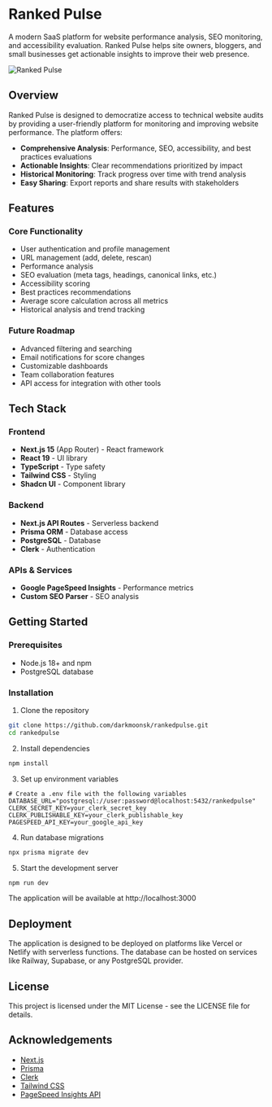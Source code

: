 # Ranked Pulse

A modern SaaS platform for website performance analysis, SEO monitoring, and accessibility evaluation. Ranked Pulse helps site owners, bloggers, and small businesses get actionable insights to improve their web presence.

![Ranked Pulse](https://github.com/user-attachments/assets/341ce8ee-30ef-4d65-8a96-191fa99ecbd8)

## Overview

Ranked Pulse is designed to democratize access to technical website audits by providing a user-friendly platform for monitoring and improving website performance. The platform offers:

- **Comprehensive Analysis**: Performance, SEO, accessibility, and best practices evaluations
- **Actionable Insights**: Clear recommendations prioritized by impact
- **Historical Monitoring**: Track progress over time with trend analysis
- **Easy Sharing**: Export reports and share results with stakeholders

## Features

### Core Functionality

- User authentication and profile management
- URL management (add, delete, rescan)
- Performance analysis
- SEO evaluation (meta tags, headings, canonical links, etc.)
- Accessibility scoring
- Best practices recommendations
- Average score calculation across all metrics
- Historical analysis and trend tracking

### Future Roadmap

- Advanced filtering and searching
- Email notifications for score changes
- Customizable dashboards
- Team collaboration features
- API access for integration with other tools

## Tech Stack

### Frontend

- **Next.js 15** (App Router) - React framework
- **React 19** - UI library
- **TypeScript** - Type safety
- **Tailwind CSS** - Styling
- **Shadcn UI** - Component library

### Backend

- **Next.js API Routes** - Serverless backend
- **Prisma ORM** - Database access
- **PostgreSQL** - Database
- **Clerk** - Authentication

### APIs & Services

- **Google PageSpeed Insights** - Performance metrics
- **Custom SEO Parser** - SEO analysis

## Getting Started

### Prerequisites

- Node.js 18+ and npm
- PostgreSQL database

### Installation

1. Clone the repository

```bash
git clone https://github.com/darkmoonsk/rankedpulse.git
cd rankedpulse
```

2. Install dependencies

```bash
npm install
```

3. Set up environment variables

```
# Create a .env file with the following variables
DATABASE_URL="postgresql://user:password@localhost:5432/rankedpulse"
CLERK_SECRET_KEY=your_clerk_secret_key
CLERK_PUBLISHABLE_KEY=your_clerk_publishable_key
PAGESPEED_API_KEY=your_google_api_key
```

4. Run database migrations

```bash
npx prisma migrate dev
```

5. Start the development server

```bash
npm run dev
```

The application will be available at http://localhost:3000

## Deployment

The application is designed to be deployed on platforms like Vercel or Netlify with serverless functions. The database can be hosted on services like Railway, Supabase, or any PostgreSQL provider.

## License

This project is licensed under the MIT License - see the LICENSE file for details.

## Acknowledgements

- [Next.js](https://nextjs.org/)
- [Prisma](https://www.prisma.io/)
- [Clerk](https://clerk.dev/)
- [Tailwind CSS](https://tailwindcss.com/)
- [PageSpeed Insights API](https://developers.google.com/speed/pagespeed/insights/)
